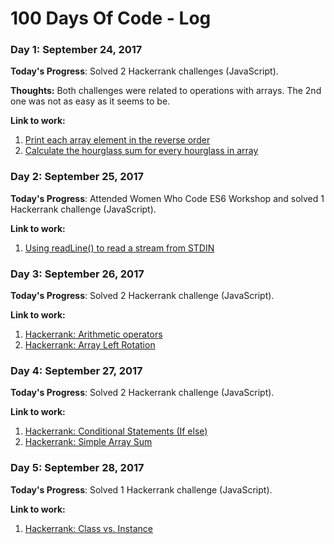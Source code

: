 # 100 Days Of Code - Log

### Day 1: September 24, 2017 

**Today's Progress**: Solved 2 Hackerrank challenges (JavaScript).

**Thoughts:** Both challenges were related to operations with arrays. The 2nd one was not as easy as it seems to be.  

**Link to work:** 
1. [Print each array element in the reverse order](https://learningtocodelog.wordpress.com/2017/09/25/hackerrank-print-each-array-element-in-reverse-order/)
2. [Calculate the hourglass sum for every hourglass in array](https://learningtocodelog.wordpress.com/2017/09/26/hackerrank-calculate-the-hourglass-sum-for-every-hourglass-in-array/)

### Day 2: September 25, 2017 

**Today's Progress**: Attended Women Who Code ES6 Workshop and solved 1 Hackerrank challenge (JavaScript).  

**Link to work:** 
1. [Using readLine() to read a stream from STDIN](https://learningtocodelog.wordpress.com/2017/09/26/hackerrank-using-readline-to-read-a-stream-from-stdin/)


### Day 3: September 26, 2017 

**Today's Progress**: Solved 2 Hackerrank challenge (JavaScript).  

**Link to work:** 
1. [Hackerrank: Arithmetic operators](https://learningtocodelog.wordpress.com/2017/09/26/hackerrank-arithmetic-operators/)
2. [Hackerrank: Array Left Rotation](https://learningtocodelog.wordpress.com/2017/09/27/hackerrank-array-left-rotation/)


### Day 4: September 27, 2017 

**Today's Progress**: Solved 2 Hackerrank challenge (JavaScript).  

**Link to work:** 
1. [Hackerrank: Conditional Statements (If else)](https://learningtocodelog.wordpress.com/2017/09/28/hackerrank-conditional-statements-if-else/)
2. [Hackerrank: Simple Array Sum](https://learningtocodelog.wordpress.com/2017/09/28/hackerrank-simple-array-sum/)

### Day 5: September 28, 2017 

**Today's Progress**: Solved 1 Hackerrank challenge (JavaScript).  

**Link to work:** 
1. [Hackerrank: Class vs. Instance](https://learningtocodelog.wordpress.com/2017/09/29/hackerrank-class-vs-instance/)


